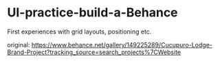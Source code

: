 # UI-practice-build-a-Behance

First experiences with grid layouts, positioning etc.

original: https://www.behance.net/gallery/149225289/Cucupuro-Lodge-Brand-Project?tracking_source=search_projects%7CWebsite